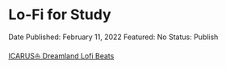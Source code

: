 # Lo-Fi for Study

Date Published: February 11, 2022
Featured: No
Status: Publish

[ICARUS⛵️ Dreamland Lofi Beats](https://youtu.be/k2BHWpf3Wms)